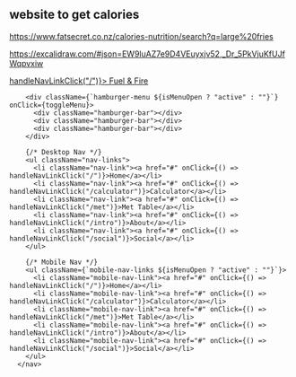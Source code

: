 ## website to get calories
https://www.fatsecret.co.nz/calories-nutrition/search?q=large%20fries

https://excalidraw.com/#json=EW9luAZ7e9D4VEuyxjv52,_Dr_5PkVjuKfUJfWqpvxiw

 <nav className="navbar">
        <a href="#" className="navbar-logo" onClick={() => handleNavLinkClick("/")}>
          Fuel & Fire
        </a>

        <div className={`hamburger-menu ${isMenuOpen ? "active" : ""}`} onClick={toggleMenu}>
          <div className="hamburger-bar"></div>
          <div className="hamburger-bar"></div>
          <div className="hamburger-bar"></div>
        </div>

        {/* Desktop Nav */}
        <ul className="nav-links">
          <li className="nav-link"><a href="#" onClick={() => handleNavLinkClick("/")}>Home</a></li>
          <li className="nav-link"><a href="#" onClick={() => handleNavLinkClick("/calculator")}>Calculator</a></li>
          <li className="nav-link"><a href="#" onClick={() => handleNavLinkClick("/met")}>Met Table</a></li>
          <li className="nav-link"><a href="#" onClick={() => handleNavLinkClick("/intro")}>About</a></li>
          <li className="nav-link"><a href="#" onClick={() => handleNavLinkClick("/social")}>Social</a></li>
        </ul>

        {/* Mobile Nav */}
        <ul className={`mobile-nav-links ${isMenuOpen ? "active" : ""}`}>
          <li className="mobile-nav-link"><a href="#" onClick={() => handleNavLinkClick("/")}>Home</a></li>
          <li className="mobile-nav-link"><a href="#" onClick={() => handleNavLinkClick("/calculator")}>Calculator</a></li>
          <li className="mobile-nav-link"><a href="#" onClick={() => handleNavLinkClick("/met")}>Met Table</a></li>
          <li className="mobile-nav-link"><a href="#" onClick={() => handleNavLinkClick("/intro")}>About</a></li>
          <li className="mobile-nav-link"><a href="#" onClick={() => handleNavLinkClick("/social")}>Social</a></li>
        </ul>
      </nav>